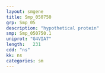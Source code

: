 ```yaml
---
layout: smgene
title: Smp_050750
grp: Smp_05
description: "hypothetical protein"
smp: Smp_050750.1
uniprot: "G4VIA7"
length:   231
cdd: "ns"
kk: ns
categories: sm
---
```

